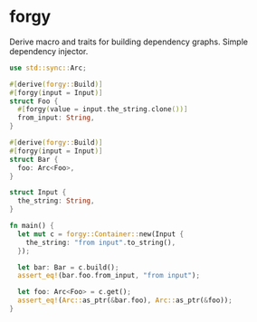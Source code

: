 # forgy

Derive macro and traits for building dependency graphs. Simple dependency injector.

```rust
use std::sync::Arc;

#[derive(forgy::Build)]
#[forgy(input = Input)]
struct Foo {
  #[forgy(value = input.the_string.clone())]
  from_input: String,
}

#[derive(forgy::Build)]
#[forgy(input = Input)]
struct Bar {
  foo: Arc<Foo>,
}

struct Input {
  the_string: String,
}

fn main() {
  let mut c = forgy::Container::new(Input {
    the_string: "from input".to_string(),
  });

  let bar: Bar = c.build();
  assert_eq!(bar.foo.from_input, "from input");

  let foo: Arc<Foo> = c.get();
  assert_eq!(Arc::as_ptr(&bar.foo), Arc::as_ptr(&foo));
}
```
